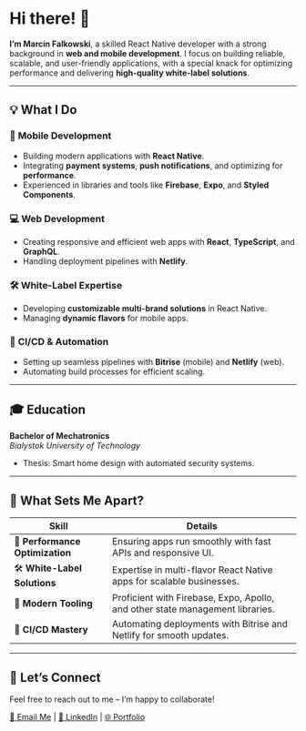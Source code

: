 # Hi there! 👋  

**I’m Marcin Falkowski**, a skilled React Native developer with a strong background in **web and mobile development**. I focus on building reliable, scalable, and user-friendly applications, with a special knack for optimizing performance and delivering **high-quality white-label solutions**.  

---

## 💡 What I Do  

### 📱 **Mobile Development**  
- Building modern applications with **React Native**.  
- Integrating **payment systems**, **push notifications**, and optimizing for **performance**.  
- Experienced in libraries and tools like **Firebase**, **Expo**, and **Styled Components**.  

### 💻 **Web Development**  
- Creating responsive and efficient web apps with **React**, **TypeScript**, and **GraphQL**.  
- Handling deployment pipelines with **Netlify**.  

### 🛠 **White-Label Expertise**  
- Developing **customizable multi-brand solutions** in React Native.  
- Managing **dynamic flavors** for mobile apps.  

### 🚀 **CI/CD & Automation**  
- Setting up seamless pipelines with **Bitrise** (mobile) and **Netlify** (web).  
- Automating build processes for efficient scaling.  

---

## 🎓 **Education**  

**Bachelor of Mechatronics**  
_Bialystok University of Technology_  
- Thesis: Smart home design with automated security systems.  

---

## 🌟 **What Sets Me Apart?**  

| **Skill**                     | **Details**                                                                 |
|-------------------------------|-----------------------------------------------------------------------------|
| 🚀 **Performance Optimization** | Ensuring apps run smoothly with fast APIs and responsive UI.                |
| 🛠 **White-Label Solutions**    | Expertise in multi-flavor React Native apps for scalable businesses.        |
| 🔧 **Modern Tooling**           | Proficient with Firebase, Expo, Apollo, and other state management libraries. |
| 🔄 **CI/CD Mastery**            | Automating deployments with Bitrise and Netlify for smooth updates.         |

---

## 📨 **Let’s Connect**  

Feel free to reach out to me – I’m happy to collaborate!  

[📧 Email Me](mailto:falkowskimarcin98@gmail.com) | [💼 LinkedIn](https://www.linkedin.com/in/marcin-falkowski-2a7364209) | [🌐 Portfolio](https://marcin-falkowski.netlify.app)  
